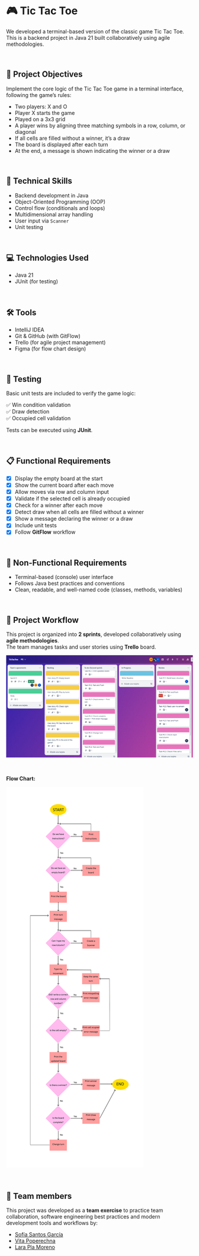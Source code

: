 # 🎮 Tic Tac Toe

We developed a terminal-based version of the classic game Tic Tac Toe. This is a backend project in Java 21 built collaboratively using agile methodologies.

<br>

## 📌 Project Objectives

Implement the core logic of the Tic Tac Toe game in a terminal interface, following the game’s rules:


- Two players: X and O  
- Player X starts the game  
- Played on a 3x3 grid  
- A player wins by aligning three matching symbols in a row, column, or diagonal  
- If all cells are filled without a winner, it’s a draw  
- The board is displayed after each turn  
- At the end, a message is shown indicating the winner or a draw

  

<br>



## 🧠 Technical Skills

- Backend development in Java
- Object-Oriented Programming (OOP)
- Control flow (conditionals and loops)
- Multidimensional array handling
- User input via `Scanner`
- Unit testing<br>


<br>


## 💻 Technologies Used

- Java 21
- JUnit (for testing)<br>

<br>

## 🛠 Tools

- IntelliJ IDEA
- Git & GitHub (with GitFlow)
- Trello (for agile project management)
- Figma (for flow chart design)<br>

<br>


## 🧪 Testing

Basic unit tests are included to verify the game logic:

✅ Win condition validation<br>
✅ Draw detection<br>
✅ Occupied cell validation<br>

Tests can be executed using **JUnit**.<br>

<br>


## 📋 Functional Requirements

- [x] Display the empty board at the start
- [x] Show the current board after each move
- [x] Allow moves via row and column input
- [x] Validate if the selected cell is already occupied
- [x] Check for a winner after each move
- [x] Detect draw when all cells are filled without a winner
- [x] Show a message declaring the winner or a draw
- [x] Include unit tests
- [x] Follow **GitFlow** workflow<br>

<br>


## 📓 Non-Functional Requirements

- Terminal-based (console) user interface
- Follows Java best practices and conventions
- Clean, readable, and well-named code (classes, methods, variables)<br>

<br>


## 🔄 Project Workflow

This project is organized into **2 sprints**, developed collaboratively using **agile methodologies**.  
The team manages tasks and user stories using **Trello** board.

![Tic Tac Toe Board Preview](assets/images/trello-board.PNG)
<br>

<br>

**Flow Chart:**

![Flow Chart Preview](assets/images/flow-chart.png)


<br>

## 🤝 Team members

This project was developed as a **team exercise** to practice team collaboration, software engineering best practices and modern development tools and workflows by:

- [Sofía Santos García](https://github.com/sofianutria)
- [Vita Poperechna](https://github.com/VitaPoperechna)
- [Lara Pla Moreno](https://github.com/Lizar22)





